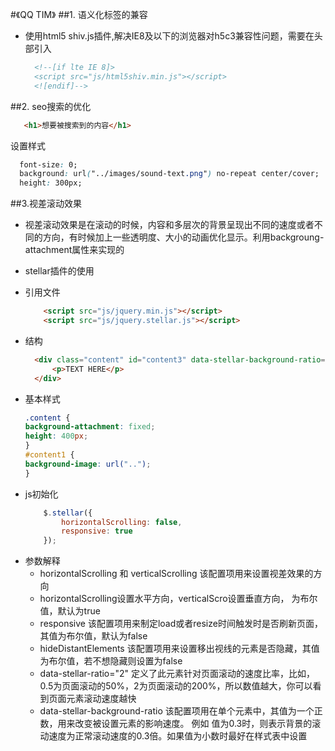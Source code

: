 #《QQ TIM》
##1. 语义化标签的兼容
+ 使用html5 shiv.js插件,解决IE8及以下的浏览器对h5c3兼容性问题，需要在头部引入 
  ```html
    <!--[if lte IE 8]>
    <script src="js/html5shiv.min.js"></script>
    <![endif]-->
  ```
##2. seo搜索的优化
  ```html
     <h1>想要被搜索到的内容</h1>
  ```
 设置样式 
  ```css
    font-size: 0;
    background: url("../images/sound-text.png") no-repeat center/cover;
    height: 300px;
  ```
##3.视差滚动效果
+ 视差滚动效果是在滚动的时候，内容和多层次的背景呈现出不同的速度或者不同的方向，有时候加上一些透明度、大小的动画优化显示。利用backgroung-attachment属性来实现的

+ stellar插件的使用
 - 引用文件
    ``` html
        <script src="js/jquery.min.js"></script>
        <script src="js/jquery.stellar.js"></script>
    ```
 - 结构
    ```html
      <div class="content" id="content3" data-stellar-background-ratio="0.5">
          <p>TEXT HERE</p>
      </div>
    ```
  - 基本样式
    ```css 
    .content {
    background-attachment: fixed;
    height: 400px;
    }
    #content1 {
    background-image: url("..");
    }
    ```
  - js初始化
    ```javascript
        $.stellar({
            horizontalScrolling: false,
            responsive: true
        });
    ```
+ 参数解释
  -  horizontalScrolling 和 verticalScrolling 该配置项用来设置视差效果的方向
  -  horizontalScrolling设置水平方向，verticalScro设置垂直方向， 为布尔值，默认为true 
  - responsive 该配置项用来制定load或者resize时间触发时是否刷新页面，其值为布尔值，默认为false
  - hideDistantElements 该配置项用来设置移出视线的元素是否隐藏，其值为布尔值，若不想隐藏则设置为false
  - data-stellar-ratio="2"  定义了此元素针对页面滚动的速度比率，比如，0.5为页面滚动的50%，2为页面滚动的200%，所以数值越大，你可以看到页面元素滚动速度越快
  - data-stellar-background-ratio  该配置项用在单个元素中，其值为一个正数，用来改变被设置元素的影响速度。 例如 值为0.3时，则表示背景的滚动速度为正常滚动速度的0.3倍。如果值为小数时最好在样式表中设置


